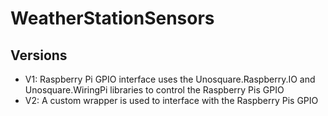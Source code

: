 # WeatherStationSensors

## Versions
- V1: Raspberry Pi GPIO interface uses the Unosquare.Raspberry.IO and Unosquare.WiringPi libraries to control the Raspberry Pis GPIO
- V2: A custom wrapper is used to interface with the Raspberry Pis GPIO